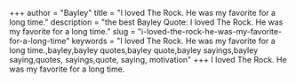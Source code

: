 +++
author = "Bayley"
title = "I loved The Rock. He was my favorite for a long time."
description = "the best Bayley Quote: I loved The Rock. He was my favorite for a long time."
slug = "i-loved-the-rock-he-was-my-favorite-for-a-long-time"
keywords = "I loved The Rock. He was my favorite for a long time.,bayley,bayley quotes,bayley quote,bayley sayings,bayley saying,quotes, sayings,quote, saying, motivation"
+++
I loved The Rock. He was my favorite for a long time.
